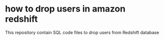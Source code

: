 # how to drop users in amazon redshift

This repository contain SQL code files to drop users from Redshift database
